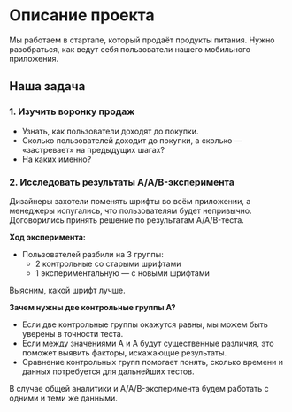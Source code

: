 # Описание проекта

Мы работаем в стартапе, который продаёт продукты питания. Нужно разобраться, как ведут себя пользователи нашего мобильного приложения.

## Наша задача

### 1. Изучить воронку продаж  
- Узнать, как пользователи доходят до покупки.  
- Сколько пользователей доходит до покупки, а сколько — «застревает» на предыдущих шагах?  
- На каких именно?  

### 2. Исследовать результаты A/A/B-эксперимента  
Дизайнеры захотели поменять шрифты во всём приложении, а менеджеры испугались, что пользователям будет непривычно. Договорились принять решение по результатам A/A/B-теста.  

**Ход эксперимента:**  
- Пользователей разбили на 3 группы:  
  - 2 контрольные со старыми шрифтами  
  - 1 экспериментальную — с новыми шрифтами  

Выясним, какой шрифт лучше.  

**Зачем нужны две контрольные группы A?**  
- Если две контрольные группы окажутся равны, мы можем быть уверены в точности теста.  
- Если между значениями A и A будут существенные различия, это поможет выявить факторы, искажающие результаты.  
- Сравнение контрольных групп помогает понять, сколько времени и данных потребуется для дальнейших тестов.  

В случае общей аналитики и A/A/B-эксперимента будем работать с одними и теми же данными.
